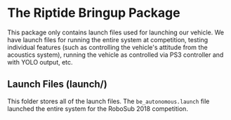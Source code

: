 # The Riptide Bringup Package
This package only contains launch files used for launching our vehicle. We have launch files for running the entire system at competition, testing individual features (such as controlling the vehicle's attitude from the acoustics system), running the vehicle as controlled via PS3 controller and with YOLO output, etc.

## Launch Files (launch/)
This folder stores all of the launch files. The `be_autonomous.launch` file launched the entire system for the RoboSub 2018 competition.
